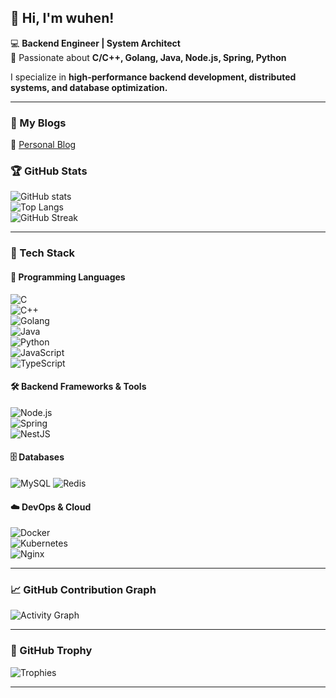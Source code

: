 ## 👋 Hi, I'm wuhen!  
💻 **Backend Engineer | System Architect**  
🚀 Passionate about **C/C++, Golang, Java, Node.js, Spring, Python**  

I specialize in **high-performance backend development, distributed systems, and database optimization.**  

---

### 📖 My Blogs  
🔗 [Personal Blog](https://github.com/ndb000901/blogs)  

### 🏆 GitHub Stats  
![GitHub stats](https://github-readme-stats.vercel.app/api?username=ndb000901&show_icons=true&theme=radical)  
![Top Langs](https://github-readme-stats.vercel.app/api/top-langs/?username=ndb000901&layout=compact&theme=radical)  
![GitHub Streak](https://github-readme-streak-stats.herokuapp.com/?user=ndb000901&theme=radical)  

---

### 🚀 Tech Stack  
#### **📌 Programming Languages**  
![C](https://img.shields.io/badge/C-00599C?style=for-the-badge&logo=c&logoColor=white)  
![C++](https://img.shields.io/badge/C++-00599C?style=for-the-badge&logo=c%2B%2B&logoColor=white)  
![Golang](https://img.shields.io/badge/Go-00ADD8?style=for-the-badge&logo=go&logoColor=white)  
![Java](https://img.shields.io/badge/Java-007396?style=for-the-badge&logo=java&logoColor=white)  
![Python](https://img.shields.io/badge/Python-3776AB?style=for-the-badge&logo=python&logoColor=white)  
![JavaScript](https://img.shields.io/badge/JavaScript-F7DF1E?style=for-the-badge&logo=javascript&logoColor=black)  
![TypeScript](https://img.shields.io/badge/TypeScript-3178C6?style=for-the-badge&logo=typescript&logoColor=white)  

#### **🛠 Backend Frameworks & Tools**  
![Node.js](https://img.shields.io/badge/Node.js-339933?style=for-the-badge&logo=node.js&logoColor=white)  
![Spring](https://img.shields.io/badge/Spring-6DB33F?style=for-the-badge&logo=spring&logoColor=white)  
![NestJS](https://img.shields.io/badge/NestJS-E0234E?style=for-the-badge&logo=nestjs&logoColor=white)

#### **🗄️ Databases**  
![MySQL](https://img.shields.io/badge/MySQL-4479A1?style=for-the-badge&logo=mysql&logoColor=white)
![Redis](https://img.shields.io/badge/Redis-DD0031?style=for-the-badge&logo=redis&logoColor=white)  

#### **☁️ DevOps & Cloud**  
![Docker](https://img.shields.io/badge/Docker-2496ED?style=for-the-badge&logo=docker&logoColor=white)  
![Kubernetes](https://img.shields.io/badge/Kubernetes-326CE5?style=for-the-badge&logo=kubernetes&logoColor=white)  
![Nginx](https://img.shields.io/badge/Nginx-009639?style=for-the-badge&logo=nginx&logoColor=white)  

---

### 📈 GitHub Contribution Graph  
![Activity Graph](https://github-readme-activity-graph.vercel.app/graph?username=ndb000901&theme=react-dark)  

---

### 🏅 GitHub Trophy  
![Trophies](https://github-profile-trophy.vercel.app/?username=ndb000901&theme=algolia)  

---
